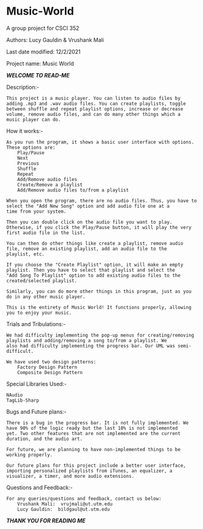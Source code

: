 # Music-World
A group project for CSCI 352

Authors: Lucy Gauldin & Vrushank Mali

Last date modified: 12/2/2021

Project name: Music World

***WELCOME TO READ-ME***


Description:-

    This project is a music player. You can listen to audio files by adding .mp3 and .wav audio files. You can create playlists, toggle
    between shuffle and repeat playlist options, increase or decrease volume, remove audio files, and can do many other things which a
    music player can do.


How it works:-

    As you run the program, it shows a basic user interface with options. These options are:
        Play/Pause
        Next
        Previous
        Shuffle
        Repeat
        Add/Remove audio files
        Create/Remove a playlist
        Add/Remove audio files to/from a playlist
    
    When you open the program, there are no audio files. Thus, you have to select the "Add New Song" option and add audio file one at a
    time from your system.
    
    Then you can double click on the audio file you want to play. Otherwise, if you click the Play/Pause button, it will play the very
    first audio file in the list.
    
    You can then do other things like create a playlist, remove audio file, remove an existing playlist, add an audio file to the
    playlist, etc.
    
    If you choose the "Create Playlist" option, it will make an empty playlist. Then you have to select that playlist and select the
    "Add Song To Playlist" option to add existing audio files to the created/selected playlist.
    
    Similarly, you can do more other things in this program, just as you do in any other music player.
    
    This is the entirety of Music World! It functions properly, allowing you to enjoy your music.


Trials and Tribulations:-

    We had difficulty implementing the pop-up menus for creating/removing playlists and adding/removing a song to/from a playlist. We
    also had difficulty implementing the progress bar. Our UML was semi-difficult.
    
    We have used two design patterns:
        Factory Design Pattern
        Composite Design Pattern


Special Libraries Used:-
    
    NAudio
    TagLib-Sharp
    
    
Bugs and Future plans:-

    There is a bug in the progress bar. It is not fully implemented. We have 90% of the logic ready but the last 10% is not implemented
    yet. Two other features that are not implemented are the current duration, and the audio art.
    
    For future, we are planning to have non-implemented things to be working properly.
    
    Our future plans for this project include a better user interface, importing personalized playlists from iTunes, an equalizer, a
    visualizer, a timer, and more audio extensions.
    
    
Questions and Feedback:-
    
    For any queries/questions and feedback, contact us below:
        Vrushank Mali:  vrujmali@ut.utm.edu
        Lucy Gauldin:  bildgaul@ut.utm.edu
    

***THANK YOU FOR READING ME***

